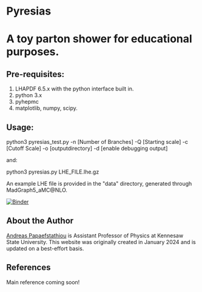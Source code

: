 # Pyresias

<h1>A toy parton shower for educational purposes.</h1>

<h2>Pre-requisites:</h2>
<ol>
<li>LHAPDF 6.5.x with the python interface built in.</li>
<li>python 3.x</li>
<li>pyhepmc</li>
<li>matplotlib, numpy, scipy.</li>
</ol>

<h2>Usage:</h2>
python3 pyresias_test.py -n [Number of Branches] -Q [Starting scale] -c
[Cutoff Scale] -o [outputdirectory] -d [enable debugging output]

and:

python3 pyresias.py LHE_FILE.lhe.gz

An example LHE file is provided in the "data" directory, generated through MadGraph5_aMC@NLO.

[![Binder](https://mybinder.org/badge_logo.svg)](https://mybinder.org/v2/gh/apapaefs%2Fpyresias/HEAD)

## About the Author

[Andreas Papaefstathiou](https://facultyweb.kennesaw.edu/apapaefs/) is Assistant Professor of Physics at Kennesaw State University. This website was originally created in January 2024 and is updated on a best-effort basis.

## References

Main reference coming soon!

